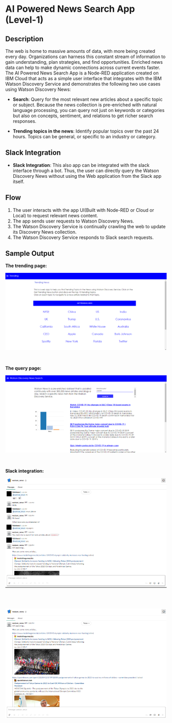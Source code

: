# AI Powered News Search App (Level-1)

## Description

The web is home to massive amounts of data, with more being created every day. Organizations can harness this constant stream of information to gain understanding, plan strategies, and find opportunities. Enriched news data can help to make dynamic connections across current events faster.
The AI Powered News Search App is a Node-RED application created on IBM Cloud that acts as a simple user interface that integrates with the IBM Watson Discovery Service and demonstrates the following two use cases using Watson Discovery News:

* **Search**: Query for the most relevant new articles about a specific topic or subject. Because the news collection is pre-enriched with natural language processing, you can query not just on keywords or categories but also on concepts, sentiment, and relations to get richer search responses.

* **Trending topics in the news**: Identify popular topics over the past 24 hours. Topics can be general, or specific to an industry or category.

## Slack Integration

* **Slack Integration**: This also app can be integrated with the slack interface through a bot. Thus, the user can directly query the Watson Discovery News without using the Web application from the Slack app itself.

## Flow

1. The user interacts with the app UI(Built with Node-RED or Cloud or Local) to request relevant news content.
2. The app sends user requests to Watson Discovery News.
3. The Watson Discovery Service is continually crawling the web to update its Discovery News collection.
4. The Watson Discovery Service responds to Slack search requests.

## Sample Output

**The trending page:**

![demo](results/trending_topics.png)

<br>

**The query page:**

![demo](results/query_builder.png)

<br>

**Slack integration:**

![slack](results/slack1.png)

<br><br>

![slack](results/slack2.png)


